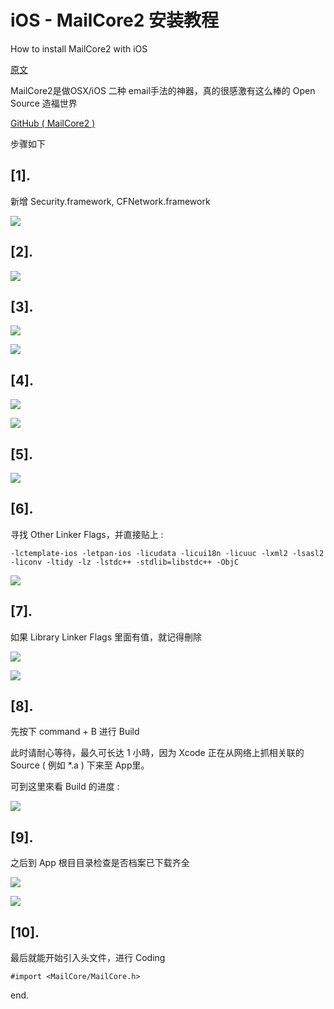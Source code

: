 # iOS - MailCore2 安装教程
How to install MailCore2 with iOS 


[原文](http://kalvar-kaki.blogspot.com/2013/08/ios-mailcore2_10.html)

MailCore2是做OSX/iOS 二种 email手法的神器，真的很感激有这么棒的 Open Source 造福世界

[GitHub ( MailCore2 )](https://github.com/MailCore/mailcore2)

步骤如下

## [1]. 

新增 Security.framework, CFNetwork.framework

![](1.png)

## [2].

![](2.png)

## [3].

![](3.png)

![](3-1.png)


## [4].

![](4.png)

![](4-1.png)

## [5].

![](5.png)

## [6].

寻找 Other Linker Flags，并直接贴上 : 

	-lctemplate-ios -letpan-ios -licudata -licui18n -licuuc -lxml2 -lsasl2 -liconv -ltidy -lz -lstdc++ -stdlib=libstdc++ -ObjC

![](6.png)

## [7]. 

如果 Library Linker Flags 里面有值，就记得刪除

![](7.png)

![](7-1.png)

## [8]. 

先按下 command + B 进行 Build

此时请耐心等待，最久可长达 1 小時，因为 Xcode 正在从网络上抓相关联的 Source ( 例如 *.a  ) 下来至 App里。

可到这里來看 Build 的进度 :

![](8.png)  

## [9]. 

之后到 App 根目目录检查是否档案已下载齐全

![](9.png)

![](10.png)

## [10].

最后就能开始引入头文件，进行 Coding

	#import <MailCore/MailCore.h> 


end.